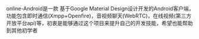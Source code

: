 online-Android是一款
基于Google Material Design设计开发的Android客户端，功能包含即时通信(Xmpp+Openfire)，音视频聊天(WebRTC)，在线视频(第三方开放平台api)等，初衷是能够通过这个项目来提升自己的开发技能，希望也能帮助到其他初学者


